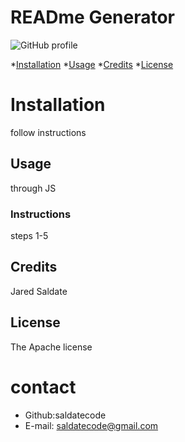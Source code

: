 # READme Generator

![GitHub profile](https://img.shields.io/badge/Github-saldatecode-brightgreen)

*[Installation](#installation)
*[Usage](#usage)
*[Credits](#credit)
*[License](#license)
# Installation 
follow instructions 
## Usage
through JS   
### Instructions
steps 1-5
## Credits
Jared Saldate
## License
The Apache license

# contact
* Github:saldatecode
* E-mail: saldatecode@gmail.com